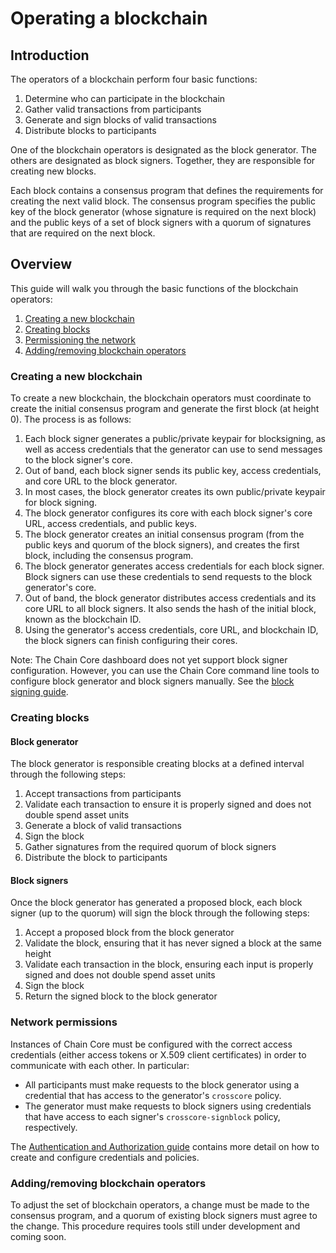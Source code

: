 # Operating a blockchain

## Introduction

The operators of a blockchain perform four basic functions:

1. Determine who can participate in the blockchain
2. Gather valid transactions from participants
2. Generate and sign blocks of valid transactions
3. Distribute blocks to participants

One of the blockchain operators is designated as the block generator. The others are designated as block signers. Together, they are responsible for creating new blocks.

Each block contains a consensus program that defines the requirements for creating the next valid block. The consensus program specifies the public key of the block generator (whose signature is required on the next block) and the public keys of a set of block signers with a quorum of signatures that are required on the next block.

## Overview

This guide will walk you through the basic functions of the blockchain operators:

1. [Creating a new blockchain](#creating-a-new-blockchain)
2. [Creating blocks](#creating-blocks)
3. [Permissioning the network](#network-permissions)
4. [Adding/removing blockchain operators](#adding-removing-blockchain-operators)

### Creating a new blockchain

To create a new blockchain, the blockchain operators must coordinate to create the initial consensus program and generate the first block (at height 0). The process is as follows:

1. Each block signer generates a public/private keypair for blocksigning, as well as access credentials that the generator can use to send messages to the block signer's core.
2. Out of band, each block signer sends its public key, access credentials, and core URL to the block generator.
3. In most cases, the block generator creates its own public/private keypair for block signing.
4. The block generator configures its core with each block signer's core URL, access credentials, and public keys.
5. The block generator creates an initial consensus program (from the public keys and quorum of the block signers), and creates the first block, including the consensus program.
6. The block generator generates access credentials for each block signer. Block signers can use these credentials to send requests to the block generator's core.
7. Out of band, the block generator distributes access credentials and its core URL to all block signers. It also sends the hash of the initial block, known as the blockchain ID.
8. Using the generator's access credentials, core URL, and blockchain ID, the block signers can finish configuring their cores.

Note: The Chain Core dashboard does not yet support block signer configuration. However, you can use the Chain Core command line tools to configure block generator and block signers manually. See the [block signing guide](configure-block-signers.md).

### Creating blocks

#### Block generator

The block generator is responsible creating blocks at a defined interval through the following steps:

1. Accept transactions from participants
2. Validate each transaction to ensure it is properly signed and does not double spend asset units
3. Generate a block of valid transactions
4. Sign the block
5. Gather signatures from the required quorum of block signers
6. Distribute the block to participants

#### Block signers

Once the block generator has generated a proposed block, each block signer (up to the quorum) will sign the block through the following steps:

1. Accept a proposed block from the block generator
2. Validate the block, ensuring that it has never signed a block at the same height
2. Validate each transaction in the block, ensuring each input is properly signed and does not double spend asset units
4. Sign the block
5. Return the signed block to the block generator

### Network permissions

Instances of Chain Core must be configured with the correct access credentials (either access tokens or X.509 client certificates) in order to communicate with each other. In particular:

- All participants must make requests to the block generator using a credential that has access to the generator's `crosscore` policy.
- The generator must make requests to block signers using credentials that have access to each signer's `crosscore-signblock` policy, respectively.

The [Authentication and Authorization guide](authentication.md) contains more detail on how to create and configure credentials and policies.

### Adding/removing blockchain operators

To adjust the set of blockchain operators, a change must be made to the consensus program, and a quorum of existing block signers must agree to the change. This procedure requires tools still under development and coming soon.

